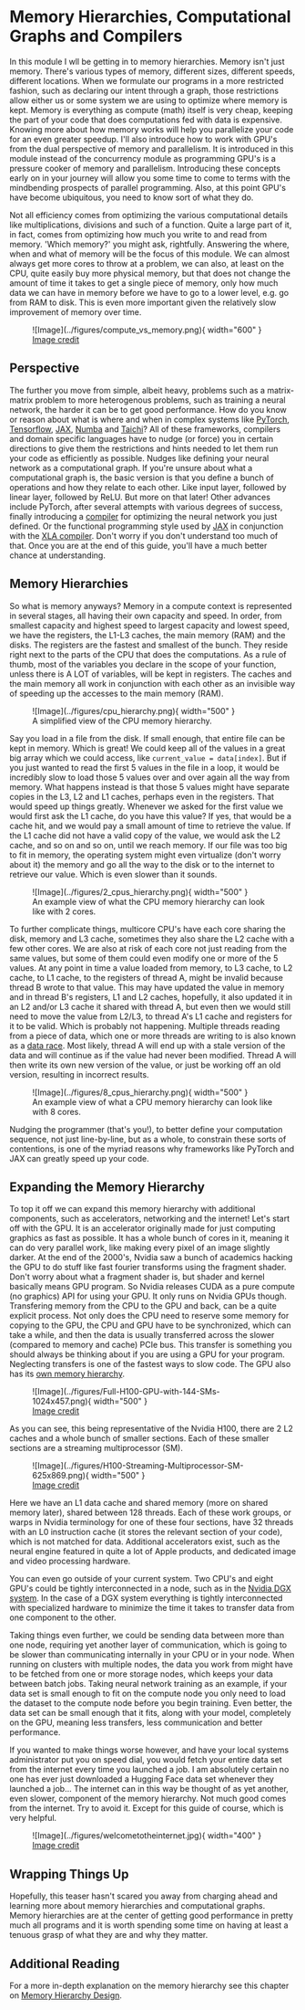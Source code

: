 # Memory Hierarchies, Computational Graphs and Compilers
In this module I wll be getting in to memory hierarchies. Memory isn't just memory. There's various types
of memory, different sizes, different speeds, different locations. When we formulate our programs in a more
restricted fashion, such as declaring our intent through a graph, those restrictions allow either us or some system
we are using to optimize where memory is kept.
Memory is everything as compute (math) itself is very cheap, keeping the part of your code that does computations fed
with data is expensive. Knowing more about how memory works will help you parallelize your code for an even greater
speedup. I'll also introduce how to work with GPU's from the dual perspective of memory and parallelism. It is
introduced in this module instead of the concurrency module as programming GPU's is a pressure cooker of memory and parallelism.
Introducing these concepts early on in your journey will allow you some time to come to terms with the mindbending
prospects of parallel programming. Also, at this point GPU's have become ubiquitous, you need to know sort of what they do.

Not all efficiency comes from optimizing the various computational details like multiplications, divisions
and such of a function. Quite a large part of it, in fact, comes from optimizing how much you write to
and read from memory. 'Which memory?' you might ask, rightfully. Answering the where, when and what
of memory will be the focus of this module. We can almost always get more cores to throw at a problem,
we can also, at least on the CPU, quite easily buy more physical memory, but that does not change the amount of
time it takes to get a single piece of memory, only how much data we can have in memory before we have to go
to a lower level, e.g. go from RAM to disk. This is even more important given the relatively slow
improvement of memory over time.

<figure markdown>
![Image](../figures/compute_vs_memory.png){ width="600" }
<figcaption>
<a href="https://www.cs.umd.edu/~meesh/411/CA-online/chapter/memory-hierarchy-design-basics/index.html">
Image credit</a>
</figcaption>
</figure>

## Perspective
The further you move from simple, albeit heavy, problems such as a matrix-matrix problem to more heterogenous
problems, such as training a neural network, the harder it can be to get good performance. How do you know or
reason about what is where and when in complex systems like [PyTorch][2], [Tensorflow][3], [JAX][4],
[Numba][5] and [Taichi][6]? All of these frameworks, compilers and domain specific languages have to
nudge (or force) you in certain directions to give them the restrictions and hints needed to let them run your code
as efficiently as possible. Nudges like defining your neural network as a computational graph. If you're unsure
about what a computational graph is, the basic version is that you define a bunch of operations and how they relate
to each other. Like input layer, followed by linear layer, followed by ReLU. But more on that later! Other advances
include PyTorch, after several attempts with various degrees of success, finally introducing a [compiler][7] for optimizing the
neural network you just defined. Or the functional programming style used by [JAX][8] in conjunction with
the [XLA compiler][9]. Don't worry if you don't understand too much of that. Once
you are at the end of this guide, you'll have a much better chance at understanding.

## Memory Hierarchies
So what is memory anyways? Memory in a compute context is represented in several stages, all having
their own capacity and speed.
In order, from smallest capacity and highest speed to largest capacity and lowest speed, we have
the registers, the L1-L3 caches, the main memory (RAM) and the disks.
The registers are the fastest and smallest of the bunch. They reside right next to the parts of
the CPU that does the computations.
As a rule of thumb, most of the variables you declare in the scope of your function, unless
there is A LOT of variables, will be kept in registers. The caches and the main memory all work
in conjunction with each other as an invisible way of speeding up the accesses to the main memory (RAM).

<figure markdown>
![Image](../figures/cpu_hierarchy.png){ width="500" }
<figcaption>
A simplified view of the CPU memory hierarchy.
</figcaption>
</figure>

Say you load in a file from the disk. If small enough, that entire file can be kept in memory.
Which is great! We could keep all of the values in a great big array which we
could access, like ```current_value = data[index]```. But if you just wanted to read the first 5 values in the file
in a loop, it would be incredibly slow to load those 5 values over and over again all the way from memory.
What happens instead is that those 5 values might have separate copies in the L3, L2 and L1 caches, perhaps even in
the registers. That would speed up things greatly. Whenever we asked for the first value we would first ask the
L1 cache, do you have this value? If yes, that would be a cache hit, and we would pay a small amount of time to
retrieve the value. If the L1 cache did not have a valid copy of the value, we would ask the L2 cache, and so on
and so on, until we reach memory. If our file was too big to fit in memory, the operating system might even
virtualize (don't worry about it) the memory and go all the way to the disk or to the internet to retrieve our value.
Which is even slower than it sounds.

<figure markdown>
![Image](../figures/2_cpus_hierarchy.png){ width="500" }
<figcaption>
An example view of what the CPU memory hierarchy can look like with 2 cores.
</figcaption>
</figure>

To further complicate things, multicore CPU's have each core sharing the disk, memory and L3 cache,
sometimes they also share the L2 cache with a few other cores.
We are also at risk of each core not just reading from the same values, but some of them could even modify
one or more of the 5 values. At any point in time a value loaded from memory, to L3 cache, to L2 cache, to L1 cache,
to the registers of thread A, might be invalid because thread B wrote to that value. This may have updated
the value in memory and in thread B's registers, L1 and L2 caches, hopefully, it also updated it in an
L2 and/or L3 cache it shared with thread A, but even then we would still need to move the value from
L2/L3, to thread A's L1 cache and registers for it to be valid. Which is probably not happening.
Multiple threads reading from a piece of data, which one or more threads are writing to is also known as a
[data race][1]. Most likely, thread A will end up with a stale version of the data and will continue as if the value
had never been modified. Thread A will then write its own new version of the value, or just be working
off an old version, resulting in incorrect results.

<figure markdown>
![Image](../figures/8_cpus_hierarchy.png){ width="500" }
<figcaption>
An example view of what a CPU memory hierarchy can look like with 8 cores.
</figcaption>
</figure>

Nudging the programmer (that's you!), to better define your computation sequence, not just line-by-line, but as a whole,
to constrain these sorts of contentions, is one of the myriad reasons why frameworks like PyTorch and JAX can greatly
speed up your code.

## Expanding the Memory Hierarchy
To top it off we can expand this memory hierarchy with additional components, such as accelerators, networking
and the internet! Let's start off with the GPU. It is an accelerator originally made for just computing graphics
as fast as possible. It has a whole bunch of cores in it, meaning it can do very parallel work, like making every pixel
of an image slightly darker. At the end of the 2000's, Nvidia saw a bunch of academics hacking the GPU to do
stuff like fast fourier transforms using the fragment shader. Don't worry about what a fragment shader is,
but shader and kernel basically means GPU program. So Nvidia releases CUDA as a pure compute (no graphics) API for using
your GPU. It only runs on Nvidia GPUs though. Transfering memory from the CPU to the GPU and back, can be a
quite explicit process. Not only does the CPU need to reserve some memory for copying to the GPU,
the CPU and GPU have to be synchronized, which can take a while, and then the data is usually transferred
across the slower (compared to memory and cache) PCIe bus. This transfer is something you should always be thinking
about if you are using a GPU for your program. Neglecting transfers is one of the fastest ways to slow code.
The GPU also has its [own memory hierarchy][10].

<figure markdown>
![Image](../figures/Full-H100-GPU-with-144-SMs-1024x457.png){ width="500" }
<figcaption>
<a href="https://developer.nvidia.com/blog/nvidia-hopper-architecture-in-depth/">
Image credit </a>
</figcaption>
</figure>

As you can see, this being representative of the Nvidia H100, there are 2 L2 caches and a
whole bunch of smaller sections. Each of these smaller sections are a streaming multiprocessor (SM).

<figure markdown>
![Image](../figures/H100-Streaming-Multiprocessor-SM-625x869.png){ width="500" }
<figcaption>
<a href="https://developer.nvidia.com/blog/nvidia-hopper-architecture-in-depth/">
Image credit </a>
</figcaption>
</figure>

Here we have an L1 data cache and shared memory (more on shared memory later), shared between 128 threads.
Each of these work groups, or warps in Nvidia terminology for one of these four sections, have 32 threads
with an L0 instruction cache (it stores the relevant section of your code), which is not matched for data.
Additional accelerators exist, such as the neural engine featured in quite a lot of Apple products, and
dedicated image and video processing hardware.

You can even go outside of your current system. Two CPU's and eight GPU's could be tightly
interconnected in a node, such as in the [Nvidia DGX system][11]. In the case of a DGX system
everything is tightly interconnected with specialized hardware to minimize the time it takes to
transfer data from one component to the other.

Taking things even further, we could be sending data between more than one node, requiring yet another layer of
communication, which is going to be slower than communicating internally in your CPU or in your node.
When running on clusters with multiple nodes, the data you work from might have to be fetched from one
or more storage nodes, which keeps your data between batch jobs. Taking neural network training as an example,
if your data set is small enough to fit on the compute node you only need to load the dataset to the
compute node before you begin training. Even better, the data set can be small enough that it fits, along
with your model, completely on the GPU, meaning less transfers, less communication and better performance.

If you wanted to make things worse however, and have your local systems administrator put you on speed dial,
you would fetch your entire data set from the internet every time you launched a job. I am absolutely
certain no one has ever just downloaded a Hugging Face data set whenever they launched a job...
The internet can in this way be thought of as yet another, even slower, component of the memory hierarchy.
Not much good comes from the internet. Try to avoid it. Except for this guide of course, which is very helpful.

<figure markdown>
![Image](../figures/welcometotheinternet.jpg){ width="400" }
<figcaption>
<a href="http://www.quickmeme.com/meme/3rmoyk">
Image credit </a>
</figcaption>
</figure>

## Wrapping Things Up
Hopefully, this teaser hasn't scared you away from charging ahead and learning more about memory hierarchies
and computational graphs. Memory hierarchies are at the center of getting good performance in pretty much
all programs and it is worth spending some time on having at least a tenuous grasp of what they are and why they matter.

## Additional Reading
For a more in-depth explanation on the memory hierarchy see this chapter on
[Memory Hierarchy Design][0].

[0]: https://www.cs.umd.edu/~meesh/411/CA-online/chapter/memory-hierarchy-design-basics/index.html
[1]: https://www.brainkart.com/article/Data-Races_9445/
[2]: https://pytorch.org/
[3]: https://www.tensorflow.org/
[4]: https://jax.readthedocs.io/en/latest/
[5]: https://numba.pydata.org/
[6]: https://www.taichi-lang.org/
[7]: https://pytorch.org/tutorials/intermediate/torch_compile_tutorial.html
[8]: https://jax.readthedocs.io/en/latest/notebooks/Common_Gotchas_in_JAX.html
[9]: https://www.tensorflow.org/xla
[10]: https://developer.nvidia.com/blog/nvidia-hopper-architecture-in-depth/
[11]: https://www.nvidia.com/en-us/data-center/dgx-a100/
